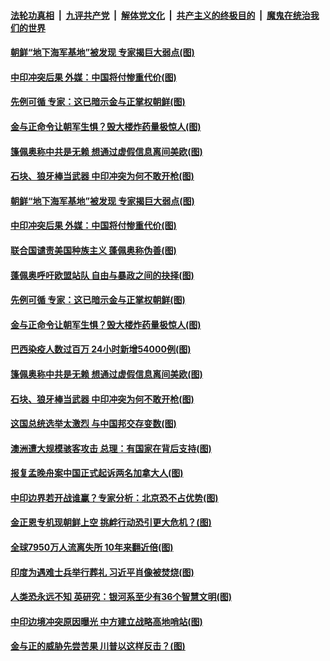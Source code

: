 ####  [法轮功真相](../../../../basic/blob/master/README.md?t=06212202) &nbsp;|&nbsp; [九评共产党](../../../../9ping.md/blob/master/README.md?t=06212202) &nbsp;|&nbsp; [解体党文化](../../../../jtdwh.md/blob/master/README.md?t=06212202)  &nbsp;|&nbsp; [共产主义的终极目的](../../../../gczydzjmd.md/blob/master/README.md?t=06212202) &nbsp;|&nbsp; [魔鬼在统治我们的世界](../../../../mgztzwmdsj.md/blob/master/README.md?t=06212202) 

#### [朝鲜“地下海军基地”被发现 专家揭巨大弱点(图)](../pages/p9/937152.md?t=06212202) 

#### [中印冲突后果 外媒：中国将付惨重代价(图)](../pages/p9/937150.md?t=06212202) 

#### [先例可循 专家：这已暗示金与正掌权朝鲜(图)](../pages/p9/937143.md?t=06212202) 

#### [金与正命令让朝军生惧？毁大楼炸药量极惊人(图)](../pages/p9/937061.md?t=06212202) 

#### [篷佩奥称中共是无赖 想通过虚假信息离间美欧(图)](../pages/p9/937106.md?t=06212202) 

#### [石块、狼牙棒当武器 中印冲突为何不敢开枪(图)](../pages/p9/937048.md?t=06212202) 

#### [朝鲜“地下海军基地”被发现 专家揭巨大弱点(图)](../pages/p9/937152.md?t=06212202) 

#### [中印冲突后果 外媒：中国将付惨重代价(图)](../pages/p9/937150.md?t=06212202) 

#### [联合国谴责美国种族主义 蓬佩奥称伪善(图)](../pages/p9/937213.md?t=06212202) 

#### [蓬佩奥呼吁欧盟站队 自由与暴政之间的抉择(图)](../pages/p9/937188.md?t=06212202) 

#### [先例可循 专家：这已暗示金与正掌权朝鲜(图)](../pages/p9/937143.md?t=06212202) 

#### [金与正命令让朝军生惧？毁大楼炸药量极惊人(图)](../pages/p9/937061.md?t=06212202) 

#### [巴西染疫人数过百万 24小时新增54000例(图)](../pages/p9/937113.md?t=06212202) 

#### [篷佩奥称中共是无赖 想通过虚假信息离间美欧(图)](../pages/p9/937106.md?t=06212202) 

#### [石块、狼牙棒当武器 中印冲突为何不敢开枪(图)](../pages/p9/937048.md?t=06212202) 

#### [这国总统选举太激烈 与中国邦交存变数(图)](../pages/p9/937103.md?t=06212202) 

#### [澳洲遭大规模骇客攻击 总理：有国家在背后支持(图)](../pages/p9/937006.md?t=06212202) 

#### [报复孟晚舟案中国正式起诉两名加拿大人(图)](../pages/p9/937053.md?t=06212202) 


#### [中印边界若开战谁赢？专家分析：北京恐不占优势(图)](../pages/p9/937023.md?t=06212202) 

#### [金正恩专机现朝鲜上空 挑衅行动恐引更大危机？(图)](../pages/p9/936934.md?t=06212202) 

#### [全球7950万人流离失所 10年来翻近倍(图)](../pages/p9/936999.md?t=06212202) 

#### [印度为遇难士兵举行葬礼 习近平肖像被焚烧(图)](../pages/p9/936998.md?t=06212202) 

#### [人类恐永远不知 英研究：银河系至少有36个智慧文明(图)](../pages/p9/936944.md?t=06212202) 

#### [中印边境冲突原因曝光 中方建立战略高地哨站(图)](../pages/p9/936925.md?t=06212202) 

#### [金与正的威胁先尝苦果 川普以这样反击？(图)](../pages/p9/936907.md?t=06212202) 

